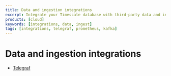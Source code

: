 ```yaml
---
title: Data and ingestion integrations
excerpt: Integrate your Timescale database with third-party data and ingestion solutions
products: [cloud]
keywords: [integrations, data, ingest]
tags: [integrations, telegraf, prometheus, kafka]
---
```




# Data and ingestion integrations

*   [Telegraf][telegraf]

[telegraf]: /use-timescale/:currentVersion:/integrations/data-ingest/telegraf/
